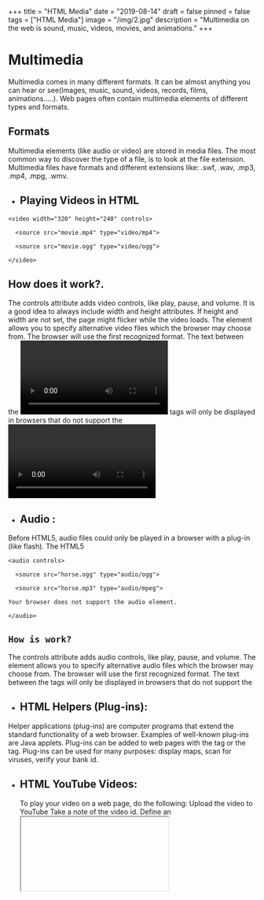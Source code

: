 +++
title = "HTML Media"
date = "2019-08-14"
draft = false
pinned = false
tags = ["HTML Media"]
image = "/img/2.jpg"
description = "Multimedia on the web is sound, music, videos, movies, and animations."
+++
# Multimedia

Multimedia comes in many different formats. It can be almost anything you can hear or see(Images, music, sound, videos, records, films, animations.....). Web pages often contain multimedia elements of different types and formats.

## Formats

Multimedia elements (like audio or video) are stored in media files. The most common way to discover the type of a file, is to look at the file extension. Multimedia files have formats and different extensions like: .swf, .wav, .mp3, .mp4, .mpg, .wmv.

* ## Playing Videos in HTML

`<video width="320" height="240" controls>`

`  <source src="movie.mp4" type="video/mp4">`

`  <source src="movie.ogg" type="video/ogg">`

`</video>`

## How does it work?.

The controls attribute adds video controls, like play, pause, and volume. It is a good idea to always include width and height attributes. If height and width are not set, the page might flicker while the video loads. The <source> element allows you to specify alternative video files which the browser may choose from. The browser will use the first recognized format. The text between the <video> and </video> tags will only be displayed in browsers that do not support the <video> element.

* ## Audio :

Before HTML5, audio files could only be played in a browser with a plug-in (like flash). The HTML5 <audio> element specifies a standard way to embed audio in a web page.

`<audio controls>`

`  <source src="horse.ogg" type="audio/ogg">`

`  <source src="horse.mp3" type="audio/mpeg">`

`Your browser does not support the audio element.`

`</audio>`

## `How is work?`

The controls attribute adds audio controls, like play, pause, and volume. The <source> element allows you to specify alternative audio files which the browser may choose from. The browser will use the first recognized format. The text between the <audio> and </audio> tags will only be displayed in browsers that do not support the <audio> element.

* ## HTML Helpers (Plug-ins):

Helper applications (plug-ins) are computer programs that extend the standard functionality of a web browser. Examples of well-known plug-ins are Java applets. Plug-ins can be added to web pages with the <object> tag or the <embed> tag. Plug-ins can be used for many purposes: display maps, scan for viruses, verify your bank id.

* ## HTML YouTube Videos:
  To play your video on a web page, do the following:
  Upload the video to YouTube
  Take a note of the video id.
  Define an <iframe> element in your web page
  Let the src attribute point to the video URL
  Use the width and height attributes to specify the dimension of the player
  Add any other parameters to the URL (see below).

`<iframe width="420" height="345" src="https://youtu.be/IKuz7vA30sI">`

`</iframe>`

That was the  subject for Today.

![Graphic canvas Pic](/img/screen-shot-2019-08-29-at-15.05.59.png)
